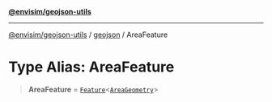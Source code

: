 [**@envisim/geojson-utils**](../../README.md)

---

[@envisim/geojson-utils]() / [geojson](../README.md) / AreaFeature

# Type Alias: AreaFeature

> **AreaFeature** = [`Feature`](Feature.md)\<[`AreaGeometry`](AreaGeometry.md)\>
